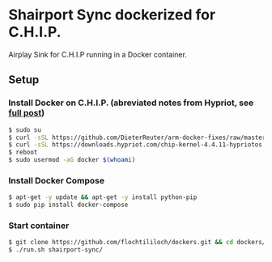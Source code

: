 # Shairport Sync dockerized for C.H.I.P.

Airplay Sink for C.H.I.P running in a Docker container.

## Setup

### Install Docker on C.H.I.P. (abreviated notes from Hypriot, see [full post](http://blog.hypriot.com/post/install-docker-on-chip-computer/))

```bash
$ sudo su
$ curl -sSL https://github.com/DieterReuter/arm-docker-fixes/raw/master/002-fix-install-docker-on-chip-computer/apply-fix-002.sh | bash
$ curl -sSL https://downloads.hypriot.com/chip-kernel-4.4.11-hypriotos.tar.bz2 | tar xvfj - -C /
$ reboot
$ sudo usermod -aG docker $(whoami)
```

### Install Docker Compose

```bash
$ apt-get -y update && apt-get -y install python-pip
$ sudo pip install docker-compose
```

### Start container

```bash
$ git clone https://github.com/flochtililoch/dockers.git && cd dockers/apps
$ ./run.sh shairport-sync/
```